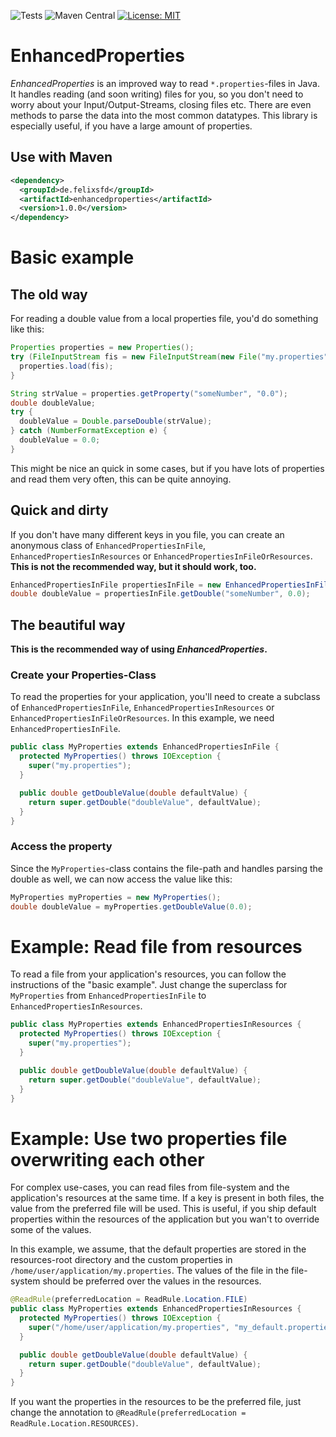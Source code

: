 ![Tests](https://github.com/FelixSFD/EnhancedProperties/workflows/Tests/badge.svg) ![Maven Central](https://img.shields.io/maven-central/v/de.felixsfd/EnhancedProperties) [![License: MIT](https://img.shields.io/badge/License-MIT-yellow.svg)](https://opensource.org/licenses/MIT)

# EnhancedProperties
_EnhancedProperties_ is an improved way to read `*.properties`-files in Java. It handles reading (and soon writing) files for you, so you don't need to worry about your Input/Output-Streams, closing files etc. There are even methods to parse the data into the most common datatypes.
This library is especially useful, if you have a large amount of properties.

## Use with Maven

```xml
<dependency>
  <groupId>de.felixsfd</groupId>
  <artifactId>enhancedproperties</artifactId>
  <version>1.0.0</version>
</dependency>
```

# Basic example
## The old way

For reading a double value from a local properties file, you'd do something like this:

```java
Properties properties = new Properties();
try (FileInputStream fis = new FileInputStream(new File("my.properties"))) {
  properties.load(fis);
}

String strValue = properties.getProperty("someNumber", "0.0");
double doubleValue;
try {
  doubleValue = Double.parseDouble(strValue);
} catch (NumberFormatException e) {
  doubleValue = 0.0;
}
```

This might be nice an quick in some cases, but if you have lots of properties and read them very often, this can be quite annoying.

## Quick and dirty

If you don't have many different keys in you file, you can create an anonymous class of `EnhancedPropertiesInFile`, `EnhancedPropertiesInResources` or `EnhancedPropertiesInFileOrResources`.
**This is not the recommended way, but it should work, too.**

```java
EnhancedPropertiesInFile propertiesInFile = new EnhancedPropertiesInFile("my.properties") {};
double doubleValue = propertiesInFile.getDouble("someNumber", 0.0);
```

## The beautiful way

**This is the recommended way of using _EnhancedProperties_.**

### Create your Properties-Class

To read the properties for your application, you'll need to create a subclass of `EnhancedPropertiesInFile`, `EnhancedPropertiesInResources` or `EnhancedPropertiesInFileOrResources`.
In this example, we need `EnhancedPropertiesInFile`.

```java
public class MyProperties extends EnhancedPropertiesInFile {
  protected MyProperties() throws IOException {
    super("my.properties");
  }

  public double getDoubleValue(double defaultValue) {
    return super.getDouble("doubleValue", defaultValue);
  }
}
```

### Access the property

Since the `MyProperties`-class contains the file-path and handles parsing the double as well, we can now access the value like this:

```java
MyProperties myProperties = new MyProperties();
double doubleValue = myProperties.getDoubleValue(0.0);
```

# Example: Read file from resources

To read a file from your application's resources, you can follow the instructions of the "basic example". Just change the superclass for `MyProperties` from `EnhancedPropertiesInFile` to `EnhancedPropertiesInResources`.

```java
public class MyProperties extends EnhancedPropertiesInResources {
  protected MyProperties() throws IOException {
    super("my.properties");
  }

  public double getDoubleValue(double defaultValue) {
    return super.getDouble("doubleValue", defaultValue);
  }
}
```

# Example: Use two properties file overwriting each other

For complex use-cases, you can read files from file-system and the application's resources at the same time. If a key is present in both files, the value from the preferred file will be used.
This is useful, if you ship default properties within the resources of the application but you wan't to override some of the values.

In this example, we assume, that the default properties are stored in the resources-root directory and the custom properties in `/home/user/application/my.properties`.
The values of the file in the file-system should be preferred over the values in the resources.

```java
@ReadRule(preferredLocation = ReadRule.Location.FILE)
public class MyProperties extends EnhancedPropertiesInResources {
  protected MyProperties() throws IOException {
    super("/home/user/application/my.properties", "my_default.properties");
  }

  public double getDoubleValue(double defaultValue) {
    return super.getDouble("doubleValue", defaultValue);
  }
}
```

If you want the properties in the resources to be the preferred file, just change the annotation to `@ReadRule(preferredLocation = ReadRule.Location.RESOURCES)`.
